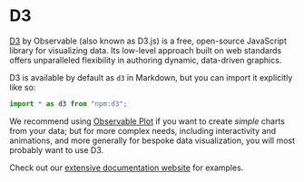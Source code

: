# D3

[D3](https://d3js.org/what-is-d3) by Observable (also known as D3.js) is a free, open-source JavaScript library for visualizing data. Its low-level approach built on web standards offers unparalleled flexibility in authoring dynamic, data-driven graphics.

D3 is available by default as `d3` in Markdown, but you can import it explicitly like so:

```js echo
import * as d3 from "npm:d3";
```

We recommend using [Observable Plot](plot) if you want to create _simple_ charts from your data; but for more complex needs, including interactivity and animations, and more generally for bespoke data visualization, you will most probably want to use D3.

Check out our [extensive documentation website](https://d3js.org/) for examples.
